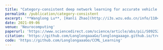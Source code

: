 ```yaml
---
title: "Category-consistent deep network learning for accurate vehicle logo recognition"
permalink: /publication/category-consistent
excerpt: '**Wanglong Lu**, [Hanli Zhao](http://i3s.wzu.edu.cn/info/1104/1183.htm), Qi He, Hui Huang, [Xiaogang Jin](http://www.cad.zju.edu.cn/home/jin/).'
date: 2021-09-06
venue: 'Neurocomputing'
paperurl: 'https://www.sciencedirect.com/science/article/abs/pii/S0925231221012145/'
citation: 'https://github.com/LonglongaaaGo/longlongaaago.github.io/tree/master/files/bibtex/CCM_S0925231221012145.bib'
code: 'https://github.com/LonglongaaaGo/CCML_Learning'
---
```




